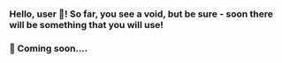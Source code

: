 ### Hello, user 🙋‍! So far, you see a void, but be sure - soon there will be something that you will use!

### 🍿 Coming soon....
